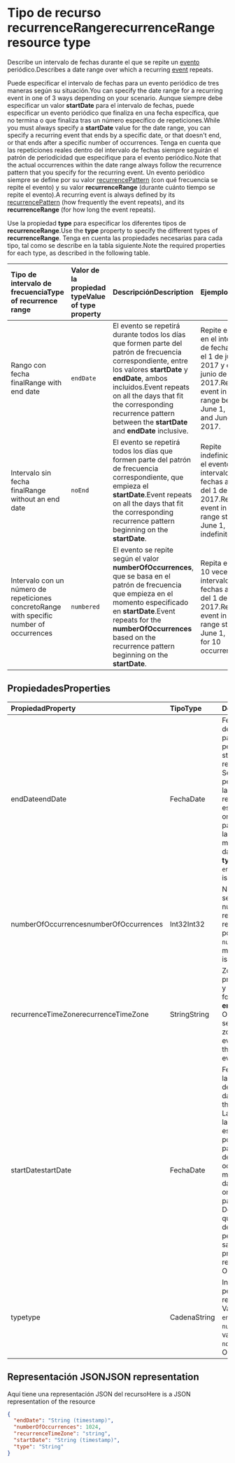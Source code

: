 # <a name="recurrencerange-resource-type"></a><span data-ttu-id="881bb-101">Tipo de recurso recurrenceRange</span><span class="sxs-lookup"><span data-stu-id="881bb-101">recurrenceRange resource type</span></span>

<span data-ttu-id="881bb-102">Describe un intervalo de fechas durante el que se repite un [evento](event.md) periódico.</span><span class="sxs-lookup"><span data-stu-id="881bb-102">Describes a date range over which a recurring [event](event.md) repeats.</span></span> 

<span data-ttu-id="881bb-103">Puede especificar el intervalo de fechas para un evento periódico de tres maneras según su situación.</span><span class="sxs-lookup"><span data-stu-id="881bb-103">You can specify the date range for a recurring event in one of 3 ways depending on your scenario.</span></span> <span data-ttu-id="881bb-104">Aunque siempre debe especificar un valor **startDate** para el intervalo de fechas, puede especificar un evento periódico que finaliza en una fecha específica, que no termina o que finaliza tras un número específico de repeticiones.</span><span class="sxs-lookup"><span data-stu-id="881bb-104">While you must always specify a **startDate** value for the date range, you can specify a recurring event that ends by a specific date, or that doesn't end, or that ends after a specific number of occurrences.</span></span> <span data-ttu-id="881bb-105">Tenga en cuenta que las repeticiones reales dentro del intervalo de fechas siempre seguirán el patrón de periodicidad que especifique para el evento periódico.</span><span class="sxs-lookup"><span data-stu-id="881bb-105">Note that the actual occurrences within the date range always follow the recurrence pattern that you specify for the recurring event.</span></span> <span data-ttu-id="881bb-106">Un evento periódico siempre se define por su valor [recurrencePattern](recurrencepattern.md) (con qué frecuencia se repite el evento) y su valor **recurrenceRange** (durante cuánto tiempo se repite el evento).</span><span class="sxs-lookup"><span data-stu-id="881bb-106">A recurring event is always defined by its [recurrencePattern](recurrencepattern.md) (how frequently the event repeats), and its **recurrenceRange** (for how long the event repeats).</span></span>

<span data-ttu-id="881bb-107">Use la propiedad **type** para especificar los diferentes tipos de **recurrenceRange**.</span><span class="sxs-lookup"><span data-stu-id="881bb-107">Use the **type** property to specify the different types of **recurrenceRange**.</span></span> <span data-ttu-id="881bb-108">Tenga en cuenta las propiedades necesarias para cada tipo, tal como se describe en la tabla siguiente.</span><span class="sxs-lookup"><span data-stu-id="881bb-108">Note the required properties for each type, as described in the following table.</span></span>

| <span data-ttu-id="881bb-109">Tipo de intervalo de frecuencia</span><span class="sxs-lookup"><span data-stu-id="881bb-109">Type of recurrence range</span></span> | <span data-ttu-id="881bb-110">Valor de la propiedad type</span><span class="sxs-lookup"><span data-stu-id="881bb-110">Value of type property</span></span> | <span data-ttu-id="881bb-111">Descripción</span><span class="sxs-lookup"><span data-stu-id="881bb-111">Description</span></span> | <span data-ttu-id="881bb-112">Ejemplo</span><span class="sxs-lookup"><span data-stu-id="881bb-112">Example</span></span> | <span data-ttu-id="881bb-113">Propiedades requeridas</span><span class="sxs-lookup"><span data-stu-id="881bb-113">Required properties</span></span> |
|:---------------|:--------|:--------|:--------|:----------|
|<span data-ttu-id="881bb-114">Rango con fecha final</span><span class="sxs-lookup"><span data-stu-id="881bb-114">Range with end date</span></span> | `endDate` | <span data-ttu-id="881bb-115">El evento se repetirá durante todos los días que formen parte del patrón de frecuencia correspondiente, entre los valores **startDate** y **endDate**, ambos incluidos.</span><span class="sxs-lookup"><span data-stu-id="881bb-115">Event repeats on all the days that fit the corresponding recurrence pattern between the **startDate** and **endDate** inclusive.</span></span> | <span data-ttu-id="881bb-116">Repite el evento en el intervalo de fechas entre el 1 de junio de 2017 y el 15 de junio de 2017.</span><span class="sxs-lookup"><span data-stu-id="881bb-116">Repeat event in the date range between June 1, 2017 and June 15, 2017.</span></span> | <span data-ttu-id="881bb-117">**type**, **startDate**, **endDate**</span><span class="sxs-lookup"><span data-stu-id="881bb-117">**type**, **startDate**, **endDate**</span></span> | 
|<span data-ttu-id="881bb-118">Intervalo sin fecha final</span><span class="sxs-lookup"><span data-stu-id="881bb-118">Range without an end date</span></span> | `noEnd` | <span data-ttu-id="881bb-119">El evento se repetirá todos los días que formen parte del patrón de frecuencia correspondiente, que empieza el **startDate**.</span><span class="sxs-lookup"><span data-stu-id="881bb-119">Event repeats on all the days that fit the corresponding recurrence pattern beginning on the **startDate**.</span></span> | <span data-ttu-id="881bb-120">Repite indefinidamente el evento en el intervalo de fechas a partir del 1 de junio de 2017.</span><span class="sxs-lookup"><span data-stu-id="881bb-120">Repeat event in the date range starting on June 1, 2017 indefinitely.</span></span> | <span data-ttu-id="881bb-121">**type**, **startDate**</span><span class="sxs-lookup"><span data-stu-id="881bb-121">**type**, **startDate**</span></span> |
|<span data-ttu-id="881bb-122">Intervalo con un número de repeticiones concreto</span><span class="sxs-lookup"><span data-stu-id="881bb-122">Range with specific number of occurrences</span></span> | `numbered` | <span data-ttu-id="881bb-123">El evento se repite según el valor **numberOfOccurrences**, que se basa en el patrón de frecuencia que empieza en el momento especificado en **startDate**.</span><span class="sxs-lookup"><span data-stu-id="881bb-123">Event repeats for the **numberOfOccurrences** based on the recurrence pattern beginning on the **startDate**.</span></span> | <span data-ttu-id="881bb-124">Repita el evento 10 veces en el intervalo de fechas a partir del 1 de junio de 2017.</span><span class="sxs-lookup"><span data-stu-id="881bb-124">Repeat event in the date range starting on June 1, 2017, for 10 occurrences.</span></span>  | <span data-ttu-id="881bb-125">**type**, **startDate**, **numberOfOccurrences**</span><span class="sxs-lookup"><span data-stu-id="881bb-125">**type**, **startDate**, **numberOfOccurrences**</span></span> |


## <a name="properties"></a><span data-ttu-id="881bb-126">Propiedades</span><span class="sxs-lookup"><span data-stu-id="881bb-126">Properties</span></span>

| <span data-ttu-id="881bb-127">Propiedad</span><span class="sxs-lookup"><span data-stu-id="881bb-127">Property</span></span>     | <span data-ttu-id="881bb-128">Tipo</span><span class="sxs-lookup"><span data-stu-id="881bb-128">Type</span></span>   |<span data-ttu-id="881bb-129">Descripción</span><span class="sxs-lookup"><span data-stu-id="881bb-129">Description</span></span>|
|:---------------|:--------|:----------|
|<span data-ttu-id="881bb-130">endDate</span><span class="sxs-lookup"><span data-stu-id="881bb-130">endDate</span></span>|<span data-ttu-id="881bb-131">Fecha</span><span class="sxs-lookup"><span data-stu-id="881bb-131">Date</span></span>|<span data-ttu-id="881bb-132">Fecha en la que se detiene la aplicación del patrón de periodicidad.</span><span class="sxs-lookup"><span data-stu-id="881bb-132">The date to stop applying the recurrence pattern.</span></span> <span data-ttu-id="881bb-133">Según el patrón de periodicidad del evento, la última repetición de la reunión no puede ser esta fecha.</span><span class="sxs-lookup"><span data-stu-id="881bb-133">Depending on the recurrence pattern of the event, the last occurrence of the meeting may not be this date.</span></span> <span data-ttu-id="881bb-134">Se requiere si **type** es `endDate`.</span><span class="sxs-lookup"><span data-stu-id="881bb-134">Required if **type** is `endDate`.</span></span>|
|<span data-ttu-id="881bb-135">numberOfOccurrences</span><span class="sxs-lookup"><span data-stu-id="881bb-135">numberOfOccurrences</span></span>|<span data-ttu-id="881bb-136">Int32</span><span class="sxs-lookup"><span data-stu-id="881bb-136">Int32</span></span>|<span data-ttu-id="881bb-137">Número de veces que se repite el evento.</span><span class="sxs-lookup"><span data-stu-id="881bb-137">The number of times to repeat the event.</span></span> <span data-ttu-id="881bb-138">Se requiere y debe ser positivo si **type** es `numbered`.</span><span class="sxs-lookup"><span data-stu-id="881bb-138">Required and must be positive if **type** is `numbered`.</span></span>|
|<span data-ttu-id="881bb-139">recurrenceTimeZone</span><span class="sxs-lookup"><span data-stu-id="881bb-139">recurrenceTimeZone</span></span>|<span data-ttu-id="881bb-140">String</span><span class="sxs-lookup"><span data-stu-id="881bb-140">String</span></span> |<span data-ttu-id="881bb-141">Zona horaria de las propiedades **startDate** y **endDate**.</span><span class="sxs-lookup"><span data-stu-id="881bb-141">Time zone for the **startDate** and **endDate** properties.</span></span> <span data-ttu-id="881bb-142">Opcional.</span><span class="sxs-lookup"><span data-stu-id="881bb-142">Optional.</span></span> <span data-ttu-id="881bb-143">Si no se especifica, se usa la zona horaria del evento.</span><span class="sxs-lookup"><span data-stu-id="881bb-143">If not specified, the time zone of the event is used.</span></span>|
|<span data-ttu-id="881bb-144">startDate</span><span class="sxs-lookup"><span data-stu-id="881bb-144">startDate</span></span>|<span data-ttu-id="881bb-145">Fecha</span><span class="sxs-lookup"><span data-stu-id="881bb-145">Date</span></span>|<span data-ttu-id="881bb-146">Fecha en la que se inicia la aplicación del patrón de periodicidad.</span><span class="sxs-lookup"><span data-stu-id="881bb-146">The date to start applying the recurrence pattern.</span></span> <span data-ttu-id="881bb-147">La primera repetición de la reunión puede ser esta fecha o una posterior, en función del patrón de periodicidad del evento.</span><span class="sxs-lookup"><span data-stu-id="881bb-147">The first occurrence of the meeting may be this date or later, depending on the recurrence pattern of the event.</span></span> <span data-ttu-id="881bb-148">Debe ser el mismo valor que la propiedad **start** del [evento](event.md) periódico.</span><span class="sxs-lookup"><span data-stu-id="881bb-148">Must be the same value as the **start** property of the recurring [event](event.md).</span></span> <span data-ttu-id="881bb-149">Obligatorio.</span><span class="sxs-lookup"><span data-stu-id="881bb-149">Required.</span></span>|
|<span data-ttu-id="881bb-150">type</span><span class="sxs-lookup"><span data-stu-id="881bb-150">type</span></span>|<span data-ttu-id="881bb-151">Cadena</span><span class="sxs-lookup"><span data-stu-id="881bb-151">String</span></span>|<span data-ttu-id="881bb-152">Intervalo de periodicidad.</span><span class="sxs-lookup"><span data-stu-id="881bb-152">The recurrence range.</span></span> <span data-ttu-id="881bb-153">Valores posibles: `endDate`, `noEnd`, `numbered`.</span><span class="sxs-lookup"><span data-stu-id="881bb-153">Possible values are: `endDate`, `noEnd`, `numbered`.</span></span> <span data-ttu-id="881bb-154">Obligatorio.</span><span class="sxs-lookup"><span data-stu-id="881bb-154">Required.</span></span>|

## <a name="json-representation"></a><span data-ttu-id="881bb-155">Representación JSON</span><span class="sxs-lookup"><span data-stu-id="881bb-155">JSON representation</span></span>

<span data-ttu-id="881bb-156">Aquí tiene una representación JSON del recurso</span><span class="sxs-lookup"><span data-stu-id="881bb-156">Here is a JSON representation of the resource</span></span>

<!-- {
  "blockType": "resource",
  "optionalProperties": [

  ],
  "@odata.type": "microsoft.graph.recurrenceRange"
}-->

```json
{
  "endDate": "String (timestamp)",
  "numberOfOccurrences": 1024,
  "recurrenceTimeZone": "string",
  "startDate": "String (timestamp)",
  "type": "String"
}

```

<!-- uuid: 8fcb5dbc-d5aa-4681-8e31-b001d5168d79
2015-10-25 14:57:30 UTC -->
<!-- {
  "type": "#page.annotation",
  "description": "recurrenceRange resource",
  "keywords": "",
  "section": "documentation",
  "tocPath": ""
}-->
